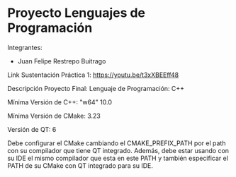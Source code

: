# Proyecto Lenguajes de Programación
Integrantes:
- Juan Felipe Restrepo Buitrago

Link Sustentación Práctica 1: https://youtu.be/t3xXBEEff48 


Descripción Proyecto Final: 
Lenguaje de Programación: C++

Mínima Versión de C++: "w64" 10.0

Mínima Versión de CMake: 3.23

Versión de QT: 6

Debe configurar el CMake cambiando el CMAKE_PREFIX_PATH por el path con su compilador que tiene QT integrado. Además, debe estar usando con su IDE el mismo compilador que esta en este PATH y también especificar el PATH de su CMake con QT integrado para su IDE.
